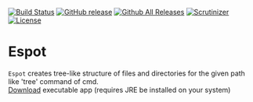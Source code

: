 [![Build Status](https://scrutinizer-ci.com/g/mdihos/espot/badges/build.png?b=master)](https://scrutinizer-ci.com/g/mdihos/espot/build-status/master)
[![GitHub release](https://img.shields.io/github/release/mdihos/espot.svg)](https://github.com/mdihos/espot/releases)
[![Github All Releases](https://img.shields.io/github/downloads/mdihos/espot/total.svg)](https://github.com/mdihos/espot)
[![Scrutinizer](https://img.shields.io/scrutinizer/g/mdihos/espot.svg)](https://scrutinizer-ci.com/g/mdihos/espot/)
[![License](https://img.shields.io/badge/license-Apache%202-4EB1BA.svg)](https://www.apache.org/licenses/LICENSE-2.0.html)
# Espot
`Espot` creates tree-like structure of files and directories for the given path like 'tree' command of cmd.
<br>[Download](https://github.com/mdihos/espot/releases/download/v1.0/Espot.zip) executable app (requires JRE be installed on your system)

